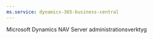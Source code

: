```yaml
---
ms.service: dynamics-365-business-central
---
```

Microsoft Dynamics NAV Server administrationsverktyg